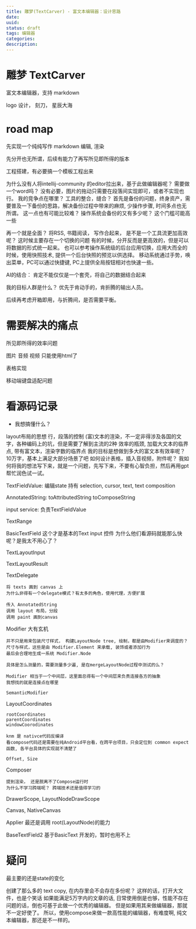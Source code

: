 ```yaml
---
title: 雕梦(TextCarver) - 富文本编辑器：设计思路
date: 
uuid: 
status: draft
tags: 编辑器
categories: 
description: 
---
```

# 雕梦 TextCarver

富文本编辑器，支持 markdown 

logo 设计， 刻刀， 星辰大海

# road map

先实现一个纯纯写作
markdown 编辑, 渲染

先分开也无所谓，后续有能力了再写所见即所得的版本

工程搭建，有必要搞一个模板工程出来

为什么没有人将intellij-community 的editor拉出来，基于此做编辑器呢？
需要做一个word吗？ 没有必要，图片的拖动只需要在段落间实现即可，或者不实现也行。
我的竞争点在哪里？ 工具的整合，缝合？
首先是备份的问题，终身资产，需要普及一下备份的思路，解决备份过程中带来的麻烦, 少操作步骤, 时间多点也无所谓。
这一点也有可能比较难？ 操作系统会备份的又有多少呢？ 这个门槛可能高一些

再一个就是全面？ 将RSS, 书籍阅读， 写作合起来， 是不是一个工具流更加高效呢？ 这时候主要存在一个切换的问题
有的时候，分开反而是更高效的，但是可以将数据的形式统一起来。 
也可以参考操作系统级的后台应用切换，应用大而全的时候，使用快照技术, 提供一个后台快照的预览以供选择。
移动系统通过手势，唤出菜单，PC可以通过快捷键, PC上提供全局按钮相对也快速一些。

AI的结合： 肯定不能仅仅是一个套壳，将自己的数据结合起来

我的目标人群是什么？
优先于肯动手的，肯折腾的输出人员。

后续再考虑开箱即用，与折腾间，是否需要平衡。

# 需要解决的痛点

所见即所得的效率问题

图片
音频
视频
只能使用html了

表格实现

移动端键盘适配问题

# 看源码记录

- 我想搞懂什么？

layout布局的思想
行，段落的控制
(富)文本的渲染，不一定非得涉及各国的文字，各种编码上的坑，但是需要了解到主流的2种
效率的瓶颈, 加载大文本的临界点, 带有富文本，渲染字数的临界点
我的目标是想做到多大的富文本有效率呢？ 10万字，基本上满足大部分场景了吧
如何设计表格，插入音视频，附件呢？
我如何将我的想法写下来，就是一个问题，先写下来，不要有心智负担，然后再用gpt帮忙润色试一试。

TextFieldValue:  编辑state
	持有 selection, cursor, text, text composition

AnnotatedString: 
	toAttributedString
	toComposeString

input service: 
	负责TextFieldValue

TextRange

BasicTextField
	这个才是基本的Text input 控件
	为什么他们看源码就能那么快呢？是我太不用心了？ 

TextLayoutInput

TextLayoutResult

TextDelegate

	将 texts 画到 canvas 上
	为什么非得有一个delegate模式？有太多的角色，使用代理，方便扩展
	
	传入 AnnotatedString
	调用 layout 布局，分段
	调用 paint 画到canvas
	
Modifier 大有玄机

	并不只是用来包装尺寸样式， 构建LayoutNode tree, 绘制，都是由Modifier来调度的？ 
	尺寸与样式，这些是由 Modifier.Element 来承载, 装饰或者添加行为
	最后会合理地生成一系统 Modifier.Node

	具体是怎么测量的，需要测量多少遍, 是在mergeLayoutNode过程中测试的么？

	Modifier 相当于一个中间层，这里面总得有一个中间层来负责连接各方的抽象
	我想找的就是连接点在哪里

	SemanticModifier 
	
LayoutCoordinates

	rootCoordinates
	parentCoordinates
	windowCoorodinates

	knm 是 nativce代码反编译
	看compose代码还是需要在纯Android平台看，在跨平台项目，只会定位到 common expect 函数, 各平台具体的实现就不清楚了

	Offset, Size

Composer 

	提到渲染， 还是脱离不了Compose运行时
	为什么不学习跨端呢？ 跨端技术还是值得学习的
	

DrawerScope, LayoutNodeDrawScope

Canvas, NativeCanvas

Applier 最还是调用 root(LayoutNode)的能力

BaseTextField2 
	基于BasicText 开发的，暂时也用不上

# 疑问
最主要的还是state的变化

创建了那么多的 text copy, 在内存里会不会存在多份呢？ 这样的话，打开大文件，也是个笑话
如果能满足5万字内的文章的话, 日常使用倒是也够，性能不存在问题的话，倒也可基于此做一个优秀的编辑器。
但是如果用其来做编辑器，那就不一定好使了。
所以，使用compose来做一款高性能的编辑器，有难度啊, 纯文本编辑器，那还是不一样的。

